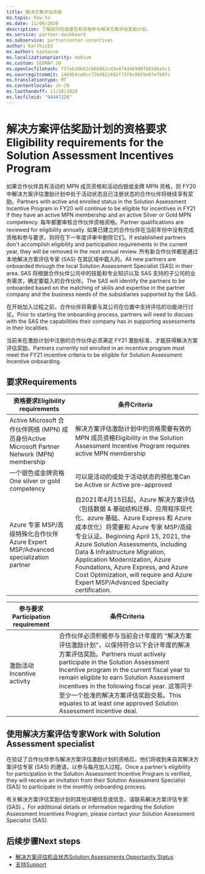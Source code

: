 ```yaml
---
title: 解决方案评估资格
ms.topic: how-to
ms.date: 11/09/2020
description: 了解如何检查是否有资格参与解决方案评估奖励计划。
ms.service: partner-dashboard
ms.subservice: partnercenter-incentives
author: Karthic83
ms.author: kashanum
ms.localizationpriority: medium
ms.custom: SEOMAY.20
ms.openlocfilehash: f5feb30b62cb6b862cd3e474d46980f8654ba1c1
ms.sourcegitcommit: 146964ce0cc72bd821692f73f9c0b55e6fefb0fc
ms.translationtype: MT
ms.contentlocale: zh-CN
ms.lasthandoff: 11/10/2020
ms.locfileid: "94447226"
---
```

# <a name="eligibility-requirements-for-the-solution-assessment-incentives-program"></a><span data-ttu-id="a9553-103">解决方案评估奖励计划的资格要求</span><span class="sxs-lookup"><span data-stu-id="a9553-103">Eligibility requirements for the Solution Assessment Incentives Program</span></span>

<span data-ttu-id="a9553-104">如果合作伙伴具有活动的 MPN 成员资格和活动白银或金牌 MPN 资格，则 FY20 中解决方案评估激励计划中处于活动状态且已注册状态的合作伙伴将继续享有奖励。</span><span class="sxs-lookup"><span data-stu-id="a9553-104">Partners with active and enrolled status in the Solution Assessment Incentive Program in FY20 will continue to be eligible for incentives in FY21 if they have an active MPN membership and an active Silver or Gold MPN competency.</span></span> <span data-ttu-id="a9553-105">每年都要审核合作伙伴资格资格。</span><span class="sxs-lookup"><span data-stu-id="a9553-105">Partner qualifications are reviewed for eligibility annually.</span></span> <span data-ttu-id="a9553-106">如果已建立的合作伙伴在当前年份中没有完成资格和参与要求，则将在下一年度评审中删除它们。</span><span class="sxs-lookup"><span data-stu-id="a9553-106">If established partners don't accomplish eligibility and participation requirements in the current year, they will be removed in the next annual review.</span></span> <span data-ttu-id="a9553-107">所有新合作伙伴都是通过本地解决方案评估专家 (SAS) 在其区域中载入的。</span><span class="sxs-lookup"><span data-stu-id="a9553-107">All new partners are onboarded through the local Solution Assessment Specialist (SAS) in their area.</span></span> <span data-ttu-id="a9553-108">SAS 将根据合作伙伴公司中的技能和专业知识以及 SAS 支持的子公司的业务需求，确定要载入的合作伙伴。</span><span class="sxs-lookup"><span data-stu-id="a9553-108">The SAS will identify the partners to be onboarded based on the matching of skills and expertise in the partner company and the business needs of the subsidiaries supported by the SAS.</span></span>

<span data-ttu-id="a9553-109">在开始加入过程之前，合作伙伴将需要与其公司在位置中支持评估的功能进行讨论。</span><span class="sxs-lookup"><span data-stu-id="a9553-109">Prior to starting the onboarding process, partners will need to discuss with the SAS the capabilities their company has in supporting assessments in their localities.</span></span>

<span data-ttu-id="a9553-110">当前未在激励计划中注册的合作伙伴必须满足 FY21 激励标准，才能获得解决方案评估奖励。</span><span class="sxs-lookup"><span data-stu-id="a9553-110">Partners currently not enrolled in an incentive program must meet the FY21 incentive criteria to be eligible for Solution Assessment Incentive onboarding.</span></span>

## <a name="requirements"></a><span data-ttu-id="a9553-111">要求</span><span class="sxs-lookup"><span data-stu-id="a9553-111">Requirements</span></span>

|<span data-ttu-id="a9553-112">**资格要求**</span><span class="sxs-lookup"><span data-stu-id="a9553-112">**Eligibility requirements**</span></span>|<span data-ttu-id="a9553-113">**条件**</span><span class="sxs-lookup"><span data-stu-id="a9553-113">**Criteria**</span></span>|
|-----------------------|------------------|
|<span data-ttu-id="a9553-114">Active Microsoft 合作伙伴网络 (MPN) 成员身份</span><span class="sxs-lookup"><span data-stu-id="a9553-114">Active Microsoft Partner Network (MPN) membership</span></span>|<span data-ttu-id="a9553-115">解决方案评估激励计划中的资格需要有效的 MPN 成员资格</span><span class="sxs-lookup"><span data-stu-id="a9553-115">Eligibility in the Solution Assessment Incentive Program requires active MPN membership</span></span>|
|<span data-ttu-id="a9553-116">一个银色或金牌资格</span><span class="sxs-lookup"><span data-stu-id="a9553-116">One silver or gold competency</span></span>|<span data-ttu-id="a9553-117">可以是活动的或处于活动状态的预批准</span><span class="sxs-lookup"><span data-stu-id="a9553-117">Can be Active or Active pre-approved</span></span>|
|<span data-ttu-id="a9553-118">Azure 专家 MSP/高级特殊化合作伙伴</span><span class="sxs-lookup"><span data-stu-id="a9553-118">Azure Expert MSP/Advanced specialization partner</span></span>|<span data-ttu-id="a9553-119">自2021年4月15日起，Azure 解决方案评估（包括数据 & 基础结构迁移、应用程序现代化、azure 基础、Azure Express 和 Azure 成本优化）将需要和 Azure 专家 MSP/高级专业认证。</span><span class="sxs-lookup"><span data-stu-id="a9553-119">Beginning April 15, 2021, the Azure Solution Assessments, including Data & Infrastructure Migration, Application Modernization, Azure Foundations, Azure Express, and Azure Cost Optimization, will require and Azure Expert MSP/Advanced Specialty certification.</span></span>|

|<span data-ttu-id="a9553-120">**参与要求**</span><span class="sxs-lookup"><span data-stu-id="a9553-120">**Participation requirement**</span></span>|<span data-ttu-id="a9553-121">**条件**</span><span class="sxs-lookup"><span data-stu-id="a9553-121">**Criteria**</span></span>|
|-------------------------|-------------------------------------|
|<span data-ttu-id="a9553-122">激励活动</span><span class="sxs-lookup"><span data-stu-id="a9553-122">Incentive activity</span></span>|<span data-ttu-id="a9553-123">合作伙伴必须积极参与当前会计年度的 "解决方案评估激励计划"，以保持符合以下会计年度的解决方案评估奖励。</span><span class="sxs-lookup"><span data-stu-id="a9553-123">Partners must actively participate in the Solution Assessment Incentive program in the current fiscal year to remain eligible to earn Solution Assessment incentives in the following fiscal year.</span></span> <span data-ttu-id="a9553-124">这等同于至少一个批准的解决方案评估奖励交易。</span><span class="sxs-lookup"><span data-stu-id="a9553-124">This equates to at least one approved Solution Assessment incentive deal.</span></span>|

## <a name="work-with-solution-assessment-specialist"></a><span data-ttu-id="a9553-125">使用解决方案评估专家</span><span class="sxs-lookup"><span data-stu-id="a9553-125">Work with Solution Assessment specialist</span></span>

<span data-ttu-id="a9553-126">在验证了合作伙伴参与解决方案评估激励计划的资格后，他们将收到来自其解决方案评估专家 (SAS) 的邀请，以参与每月加入过程。</span><span class="sxs-lookup"><span data-stu-id="a9553-126">Once a partner’s eligibility for participation in the Solution Assessment Incentive Program is verified, they will receive an invitation from their Solution Assessment Specialist (SAS) to participate in the monthly onboarding process.</span></span>

<span data-ttu-id="a9553-127">有关解决方案评估奖励计划的其他详细信息或信息，请联系解决方案评估专家 (SAS) 。</span><span class="sxs-lookup"><span data-stu-id="a9553-127">For additional details or information regarding the Solution Assessment Incentives Program, please contact your Solution Assessment Specialist (SAS).</span></span>

## <a name="next-steps"></a><span data-ttu-id="a9553-128">后续步骤</span><span class="sxs-lookup"><span data-stu-id="a9553-128">Next steps</span></span>

- [<span data-ttu-id="a9553-129">解决方案评估机会状态</span><span class="sxs-lookup"><span data-stu-id="a9553-129">Solution Assessments Opportunity Status</span></span>](chip-solution-assessment.md)
- [<span data-ttu-id="a9553-130">支持</span><span class="sxs-lookup"><span data-stu-id="a9553-130">Support</span></span>](report-problems-with-partner-center.md)









